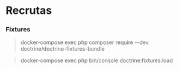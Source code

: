 # Recrutas


### Fixtures

> docker-compose exec php composer require --dev doctrine/doctrine-fixtures-bundle

> docker-compose exec php bin/console doctrine:fixtures:load